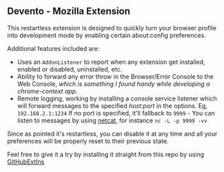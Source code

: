 Devento - Mozilla Extension
---------------

This restartless extension is designed to quickly turn your browser profile into development mode by enabling certain about:config preferences.

Additional features included are:

  - Uses an `AddonListener` to report when any extension get installed, enabled or disabled, uninstalled, etc.
  - Ability to forward any error throw in the Browser/Error Console to the Web Console, _which is something I found handy while developing a chrome-context app._
  - Remote logging, working by installing a console service listener which will forward messages to the specified _host:port_ in the options. Eg, `192.168.2.1:1234` If no port is specified, it'll fallback to `9999` - You can listen to messages by using [netcat](https://github.com/diegocr/netcat), for instance `nc -L -p 9999 -vv`

Since as pointed it's restartless, you can disable it at any time and all your preferences will be properly reset to their previous state.

Feel free to give it a try by installing it straight from this repo by using [GitHubExtIns](https://github.com/diegocr/GitHubExtIns)

